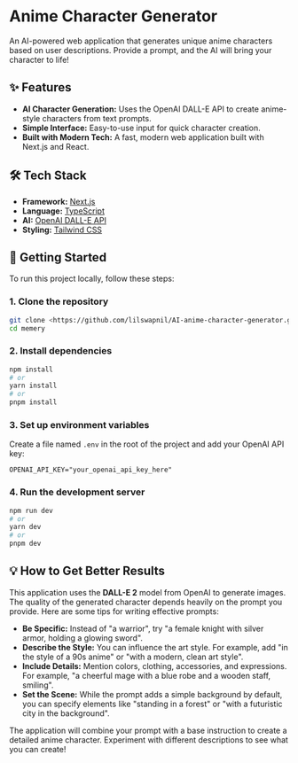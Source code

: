 # Anime Character Generator

An AI-powered web application that generates unique anime characters based on user descriptions. Provide a prompt, and the AI will bring your character to life!

## ✨ Features

*   **AI Character Generation:** Uses the OpenAI DALL-E API to create anime-style characters from text prompts.
*   **Simple Interface:** Easy-to-use input for quick character creation.
*   **Built with Modern Tech:** A fast, modern web application built with Next.js and React.

## 🛠️ Tech Stack

*   **Framework:** [Next.js](https://nextjs.org/)
*   **Language:** [TypeScript](https://www.typescriptlang.org/)
*   **AI:** [OpenAI DALL-E API](https://openai.com/dall-e-2)
*   **Styling:** [Tailwind CSS](https://tailwindcss.com/)

## 🚀 Getting Started

To run this project locally, follow these steps:

### 1. Clone the repository

```bash
git clone <https://github.com/lilswapnil/AI-anime-character-generator.git>
cd memery
```

### 2. Install dependencies

```bash
npm install
# or
yarn install
# or
pnpm install
```

### 3. Set up environment variables

Create a file named `.env` in the root of the project and add your OpenAI API key:

```
OPENAI_API_KEY="your_openai_api_key_here"
```

### 4. Run the development server

```bash
npm run dev
# or
yarn dev
# or
pnpm dev
```

## 💡 How to Get Better Results

This application uses the **DALL-E 2** model from OpenAI to generate images. The quality of the generated character depends heavily on the prompt you provide. Here are some tips for writing effective prompts:

*   **Be Specific:** Instead of "a warrior", try "a female knight with silver armor, holding a glowing sword".
*   **Describe the Style:** You can influence the art style. For example, add "in the style of a 90s anime" or "with a modern, clean art style".
*   **Include Details:** Mention colors, clothing, accessories, and expressions. For example, "a cheerful mage with a blue robe and a wooden staff, smiling".
*   **Set the Scene:** While the prompt adds a simple background by default, you can specify elements like "standing in a forest" or "with a futuristic city in the background".

The application will combine your prompt with a base instruction to create a detailed anime character. Experiment with different descriptions to see what you can create!